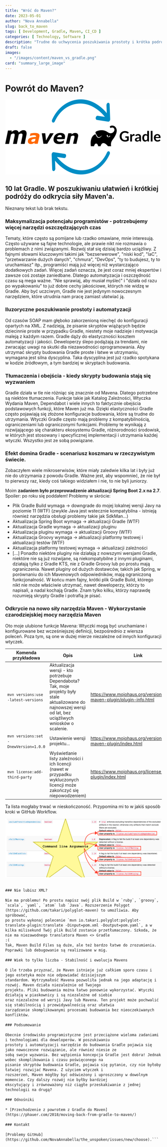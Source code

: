 ```yaml
---
title: "Wróć do Maven?"
date: 2023-05-01
author: "Nova Annabella"
slug: back_to_maven
tags: [ Development, Gradle, Maven, CI_CD ]
categories: [ Technology, Software ]
description: "Trudne do uchwycenia poszukiwania prostoty i krótka podróż w celu ponownego odkrycia potęgi Maven."
draft: false
images:
  - "/images/content/maven_vs_gradle.png"
card: "summary_large_image"
---
```



# Powrót do Maven?

[![maven_vs_gradle](/images/content/maven_vs_gradle.png)](https://phauer.com/2018/moving-back-from-gradle-to-maven/)

## 10 lat Gradle. W poszukiwaniu ułatwień i krótkiej podróży do odkrycia siły Maven'a.

Nieznany tekst lub brak tekstu.

### Maksymalizacja potencjału programistów - potrzebujemy więcej narzędzi oszczędzających czas

Tematy, które często są pomijane lub rzadko omawiane, mnie interesują. Często używane są fajne technologie, ale prawie
nikt nie rozmawia o problemach z nimi związanymi. Rozwój stał się dzisiaj bardzo uciążliwy. Z fajnymi słowami kluczowymi
takimi jak "bezserwerowe", "niski kod", "IaC", "przetwarzanie dużych danych", "chmura", "DevOps", "ty to budujesz, ty to
uruchamiasz" itp., programiści mają już więcej niż wystarczająco dodatkowych zadań. Więcej zadań oznacza, że ​​jest
coraz mniej ekspertów i zawsze coś zostaje zaniedbane. Dlatego automatyzacja i oszczędność czasu są mega ważne. "Nie
sprawiaj, aby musiał myśleć" i "działa od razu po wypakowaniu" to już dobre cechy jakościowe, których nie widzę w
Gradle. Aby być uczciwym, Gradle nie jest jedynym nowoczesnym narzędziem, które utrudnia nam pracę zamiast ułatwiać ją.

### Iluzoryczne poszukiwanie prostoty i automatyzacji

Od czasów SOAP mam głęboko zakorzenioną niechęć do konfiguracji opartych na XML. Z nadzieją, że pisanie skryptów
wiążących będzie dziecinnie proste w przypadku Gradle, niestety moje nadzieje i motywacja maleją z każdym razem. Gradle
dąży do elastyczności kosztem automatyzacji i jakości. Deweloperzy ślepo podążają za trendami, nie zwracając uwagi na
skutki dla niezawodności oprogramowania. Aby utrzymać skrypty budowania Gradle proste i łatwe w utrzymaniu, wymagana
jest silna dyscyplina. Taka dyscyplina jest już rzadko spotykana w kodzie źródłowym, a tym bardziej w skryptach
budowania.

### Tłumaczenia i obejścia - kiedy skrypty budowania stają się wyzwaniem

Gradle działa w tle nie różniąc się znacznie od Mavena. Dlatego potrzebne są niektóre tłumaczenia. Funkcje takie jak
Katalog Zależności, Wtyczka Wydania Maven, Dependabot i wiele innych to faktycznie obejścia podstawowych funkcji, które
Maven już ma. Dzięki elastyczności Gradle często pojawiają się złożone konfiguracje budowania, które są trudne do
utrzymania. Wtyczki Gradle często mają problemy z kompatybilnością, ograniczeniami lub ograniczonymi funkcjami. Problemy
te wynikają z rozwijającego się charakteru ekosystemu Gradle, różnorodności środowisk, w których jest stosowany i
specyficznej implementacji i utrzymania każdej wtyczki. Wszystko jest ze sobą powiązane.

### Efekt domina Gradle - scenariusz koszmaru w rzeczywistym świecie.

Zobaczyłem wiele mikroserwisów, które miały zaledwie kilka lat i były już nie do utrzymania z powodu Gradle. Ważne jest, aby wspomnieć, że nie był to pierwszy raz, kiedy coś takiego widziałem i nie, to nie byli juniorzy.

Moim **zadaniem było przeprowadzenie aktualizacji Spring Boot 2.x na 2.7**. Spoiler: po roku się poddałem! Problemy w skrócie:

* Plik Gradle Build wymaga -> downgrade do mojej lokalnej wersji Javy na poziomie 11 (WTF) (zwykle Java jest wstecznie kompatybilna - istnieją również narzędzia obsługi problemy takie jak SdkMan...)
* Aktualizacja Spring Boot wymaga -> aktualizacji Gradle (WTF)
* Aktualizacja Gradle wymaga -> aktualizacji pluginu
* Aktualizacja pluginu wymaga -> aktualizacji Groovy (WTF)
* Aktualizacja Groovy wymaga -> aktualizacji platformy testowej i aktualizacji testów (WTF)
* Aktualizacja platformy testowej wymaga -> aktualizacji zależności
* \[...]
Ponadto niektóre pluginy nie działają z nowszymi wersjami Gradle, niektóre nie są już rozwijane, są niekompatybilne z innymi pluginami, działają tylko z Gradle KTS, nie z Gradle Groovy lub po prostu mają ograniczenia. Nawet pluginy od dużych dostawców, takich jak Spring, w porównaniu do ich Mavenowych odpowiedników, mają ograniczoną funkcjonalność. W końcu mam fajny, krótki plik Gradle Build, którego nikt nie może właściwie utrzymać, nawet deweloperzy, którzy to napisali, a nadal kochają Gradle. Znam tylko kilku, którzy naprawdę rozumieją skrypty Gradle i potrafią je pisać.

### Odkrycie na nowo siły narzędzia Maven - Wykorzystanie czarodziejskiej mocy narzędzia Maven

Oto moje ulubione funkcje Mavena:
Wtyczki mogą być uruchamiane i konfigurowane bez wcześniejszej definicji, bezpośrednio z wiersza poleceń. Poza tym, są one w dużej mierze niezależne od innych konfiguracji wtyczek.

| Komenda przykładowa                     | Opis                                                                                                                                                               | Link                                                                     |
|----------------------------------------|--------------------------------------------------------------------------------------------------------------------------------------------------------------------|--------------------------------------------------------------------------|
| `mvn versions:use -latest-versions`    | Aktualizacja wersji - kto potrzebuje Dependabota? Tak, moje projekty były stale aktualizowane do najnowszej wersji od lat, bez uciążliwych wniosków o scalenie. | https://www.mojohaus.org/versions/versions-maven-plugin/plugin-info.html |
| `mvn versions:set -DnewVersion=1.0.0`  | Ustawienie wersji projektu...                                                                                                                                       | https://www.mojohaus.org/versions/versions-maven-plugin/index.html       |
| `mvn license:add-third-party`          | Wyświetlanie listy zależności i ich licencji (nawet w przypadku wykluczonych licencji może zakończyć się niepowodzeniem)                                          | https://www.mojohaus.org/license-maven-plugin/index.html                 | 

Ta lista mogłaby trwać w nieskończoność. Przypomina mi to w jakiś sposób kroki w GitHub Workflow.

![maven_plugin_command_line_args](/images/content/maven_plugin_command_line_args.png)


```

### Nie lubisz XML?

Nie ma problemu! Po prostu napisz swój plik Build w `ruby`, `groovy`, `scala`, `yaml`, `atom` lub `Java`. Rozszerzenie Polygot
(https://github.com/takari/polyglot-maven) to umożliwia. Aby spróbować,
po prostu wykonaj polecenie `mvn io.takari.polyglot:polyglot-translate-plugin:translate -Dinput=pom.xml -Doutput=pom.yaml`, a w
kilka milisekund Twój plik Build zostanie przetłumaczony. Szkoda, że nie ma niezawodnego translatora Maven <> Gradle
:(
Tak, Maven Build Files są duże, ale też bardzo łatwe do zrozumienia. Poprawki lub debugowanie są realizowane w mig.

### Wiek to tylko liczba - Stabilność i ewolucja Mavens

O ile trzeba przyznać, że Maven istnieje już całkiem sporo czasu i jego estetyka może nie odpowiadać dzisiejszym
standardom. Wytrzymałość Mavena pozwoliła jednak na jego adaptację i rozwój. Maven działa niezależnie od Twojego
projektu. Pliki budowania można łatwo ponownie wykorzystać. Wtyczki działają w piaskownicy i są niezależne od siebie
oraz niezależne od wersji Javy lub Mavena. Ten projekt może pochwalić się stabilnością i przewidywalnością oraz ułatwia
zarządzanie skomplikowanymi procesami budowania bez nieoczekiwanych konfliktów.

### Podsumowanie

Obecnie środowisko programistyczne jest przeciążone wieloma zadaniami i technologiami dla deweloperów. W poszukiwaniu
prostoty i automatyzacji narzędzie do budowania Gradle pojawia się jako nowoczesne rozwiązanie, ale również niesie ze
sobą swoje wyzwania. Bez wątpienia koncepcja Gradle jest dobra! Jednak wobec skomplikowania i czasu poświęconego na
pisanie skryptów budowania Gradle, pojawia się pytanie, czy nie byłoby łatwiej rozwijać Mavena. Z użyciem wtyczek i
rozszerzeń, Maven mógłby być odświeżony i uproszczony w dowolnym momencie. Czy dalszy rozwój nie byłby bardziej
ekscytujący i zrównoważony niż ciągłe przeskakiwanie z jednej technologii na drugą?

### Odnośniki

* [Przechodzenie z powrotem z Gradle do Maven](https://phauer.com/2018/moving-back-from-gradle-to-maven/)

### Kontakt

[Problemy GitHub](https://github.com/NovaAnnabella/the_unspoken/issues/new/choose).```
